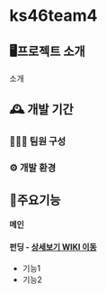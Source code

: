 # ks46team4

## 🖥️프로젝트 소개

소개

## 🕰️ 개발 기간

### 🧑‍🤝‍🧑 팀원 구성

### ⚙️ 개발 환경




## 📌주요기능

#### 메인

#### 펀딩 - [상세보기 WIKI 이동](https://github.com/fatrugi/ks46team4/wiki/%EC%A3%BC%EC%9A%94-%EA%B8%B0%EB%8A%A5-%EC%86%8C%EA%B0%9C(%ED%8E%80%EB%94%A9))
- 기능1
- 기능2
